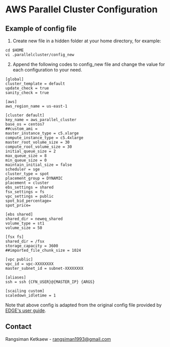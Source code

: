 # AWS Parallel Cluster Configuration

## Example of config file

1. Create new file in a hidden folder at your home directory, for example:

```
cd $HOME
vi .parallelcluster/config_new
```

2. Append the following codes to config_new file and change the value for each configuration to your need.

```
[global]
cluster_template = default
update_check = true
sanity_check = true

[aws]
aws_region_name = us-east-1

[cluster default]
key_name = aws_parallel_cluster
base_os = centos7
##custom_ami =
master_instance_type = c5.xlarge
compute_instance_type = c5.4xlarge
master_root_volume_size = 30
compute_root_volume_size = 30
initial_queue_size = 2
max_queue_size = 8
min_queue_size = 0
maintain_initial_size = false
scheduler = sge
cluster_type = spot
placement_group = DYNAMIC
placement = cluster
ebs_settings = shared
fsx_settings = fs
vpc_settings = public
spot_bid_percentage=
spot_price=

[ebs shared]
shared_dir = neweq_shared
volume_type = st1
volume_size = 50

[fsx fs]
shared_dir = /fsx
storage_capacity = 3600
##imported_file_chunk_size = 1024

[vpc public]
vpc_id = vpc-XXXXXXXX
master_subnet_id = subnet-XXXXXXXX

[aliases]
ssh = ssh {CFN_USER}@{MASTER_IP} {ARGS}

[scailing custom]
scaledown_idletime = 1
```

Note that above config is adapted from the original config file provided by [EDGE's user guide](http://usr.dial3343.org/en/master/chapters/setup/cloud.html#sec-cloud-parallel-cluster).

## Contact

Rangsiman Ketkaew - rangsiman1993@gmail.com
